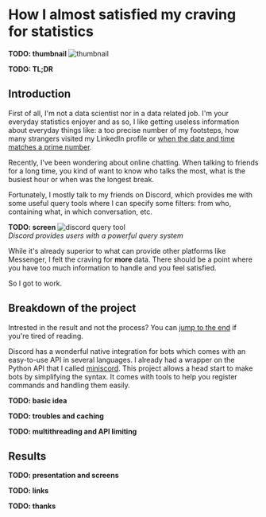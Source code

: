 # How I almost satisfied my craving for statistics

**TODO: thumbnail**
![thumbnail](thumbnail.jpg)

**TODO: TL;DR**

## Introduction

First of all, I'm not a data scientist nor in a data related job. I'm your everyday statistics enjoyer and as so, I like getting useless information about everyday things like: a too precise number of my footsteps, how many strangers visited my LinkedIn profile or [when the date and time matches a prime number](https://twitter.com/date_prime?lang=fr).

Recently, I've been wondering about online chatting. When talking to friends for a long time, you kind of want to know who talks the most, what is the busiest hour or when was the longest break.

Fortunately, I mostly talk to my friends on Discord, which provides me with some useful query tools where I can specify some filters: from who, containing what, in which conversation, etc.

**TODO: screen**
![discord query tool](discord_query.jpg)<br>
*Discord provides users with a powerful query system*

While it's already superior to what can provide other platforms like Messenger, I felt the craving for **more** data. There should be a point where you have too much information to handle and you feel satisfied.

So I got to work.

## Breakdown of the project

Intrested in the result and not the process? You can [jump to the end](#results) if you're tired of reading.

Discord has a wonderful native integration for bots which comes with an easy-to-use API in several languages. I already had a wrapper on the Python API that I called [miniscord](https://github.com/klemek/miniscord). This project allows a head start to make bots by simplifying the syntax. It comes with tools to help you register commands and handling them easily.

**TODO: basic idea**

**TODO: troubles and caching**

**TODO: multithreading and API limiting**

## Results

**TODO: presentation and screens**

**TODO: links**

**TODO: thanks**
